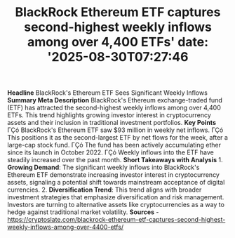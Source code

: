﻿---
title: "BlackRock Ethereum ETF captures second-highest weekly inflows among over 4,400 ETFs'
date: '2025-08-30T07:27:46"
category: "Markets"
summary: ""
slug: "blackrock ethereum etf captures secondhighest weekly inflows"
source_urls:
  - "https://cryptoslate.com/blackrock-ethereum-etf-captures-second-highest-weekly-inflows-among-over-4400-etfs/"
seo:
  title: "BlackRock Ethereum ETF captures second-highest weekly inflows among over 4,400 ETFs | Hash n Hedge'
  description: '"
  keywords: ["news", "markets", "brief"]
---
**Headline** BlackRock's Ethereum ETF Sees Significant Weekly Inflows  **Summary Meta Description** BlackRock's Ethereum exchange-traded fund (ETF) has attracted the second-highest weekly inflows among over 4,400 ETFs. This trend highlights growing investor interest in cryptocurrency assets and their inclusion in traditional investment portfolios.  **Key Points**  ΓÇó BlackRock's Ethereum ETF saw $93 million in weekly net inflows. ΓÇó This positions it as the second-largest ETF by net flows for the week, after a large-cap stock fund. ΓÇó The fund has been actively accumulating ether since its launch in October 2022. ΓÇó Weekly inflows into the ETF have steadily increased over the past month.  **Short Takeaways with Analysis**  1. **Growing Demand**: The significant weekly inflows into BlackRock's Ethereum ETF demonstrate increasing investor interest in cryptocurrency assets, signaling a potential shift towards mainstream acceptance of digital currencies. 2. **Diversification Trend**: This trend aligns with broader investment strategies that emphasize diversification and risk management. Investors are turning to alternative assets like cryptocurrencies as a way to hedge against traditional market volatility.  **Sources** - https://cryptoslate.com/blackrock-ethereum-etf-captures-second-highest-weekly-inflows-among-over-4400-etfs/ 
